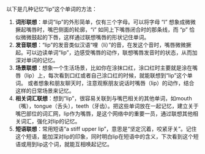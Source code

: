以下是几种记忆“lip”这个单词的方法：
1. **词形联想**：单词“lip”的外形简单，仅有三个字母。可以将字母 “l” 想象成微微撅起嘴唇时，嘴巴侧面的轮廓，“i” 如同上下嘴唇闭合时的那条线，而 “p” 恰似微微鼓起的下唇，这样通过联想嘴唇的形状记住单词。 
2. **发音联想**：“lip”的发音类似汉语“哩（li）”的音，在发这个音时，嘴唇微微撅起。可以边读单词“lip”，边感受嘴唇的动作，联想嘴唇发音时的状态，从而加深对单词的记忆。 
3. **场景联想**：想象一个生活场景，比如你在涂抹口红，涂口红时主要就是涂在嘴唇（lip）上，每次看到口红或者自己涂口红的时候，就能联想到“lip”这个单词。 或者想象和朋友聊天时，注意观察朋友说话时嘴唇（lip）的动作，结合这样的日常场景来记忆。 
4. **相关词汇联想**：想到“lip”，很容易关联到与嘴巴相关的其他单词，如mouth（嘴），tongue（舌头），teeth（牙齿）。把这些单词放在一起记忆，建立关于嘴巴部位的词汇网，lip作为嘴唇，是这个网络中的重要一员，通过联想其他相关词汇，强化对lip的记忆。 
5. **短语联想**：常用短语“a stiff upper lip”，意思是“坚定沉着，咬紧牙关”。记住这个短语，能加深对lip的印象，同时明白lip在短语中的含义，下次看到这个短语或用到lip这个词，就能互相唤起记忆。 